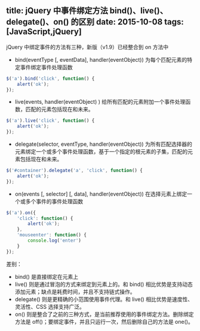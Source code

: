 title: jQuery 中事件绑定方法 bind()、live()、delegate()、on() 的区别
date: 2015-10-08
tags: [JavaScript,jQuery]
---
jQuery 中绑定事件的方法有三种，新版（v1.9）已经整合到 on 方法中
* bind(eventType [, eventData], handler(eventObject))
为每个匹配元素的特定事件绑定事件处理函数
``` javascript
$('a').bind('click', function() {
    alert('ok');
});
```
* live(events, handler(eventObject) )
给所有匹配的元素附加一个事件处理函数，匹配的元素包括现在和未来。
``` javascript
$('a').live('click', function() {
    alert('ok');
});
```
* delegate(selector, eventType, handler(eventObject))
为所有匹配选择器的元素绑定一个或多个事件处理函数，基于一个指定的根元素的子集，匹配的元素包括现在和未来。
``` javascript
$('#container').delegate('a', 'click', function() {
    alert('ok');
});
```
* on(events [, selector] [, data], handler(eventObject))
在选择元素上绑定一个或多个事件的事件处理函数
``` javascript
$('a').on({
    'click': function() {
        alert('ok');
    },
    'mouseenter': function() {
        console.log('enter')
    }
});
```

差别：
* bind() 是直接绑定在元素上
* live() 则是通过冒泡的方式来绑定到元素上的。和 bind() 相比优势是支持动态添加元素；缺点是耗费时间，并且不支持链式操作。
* delegate() 则是更精确的小范围使用事件代理。和 live() 相比优势是速度性、灵活性、CSS 选择支持广泛。
* on() 则是整合了之前的三种方式，是当前推荐使用的事件绑定方法。删除绑定方法是 off()；要绑定事件，并且只运行一次，然后删除自己的方法是 one()。
